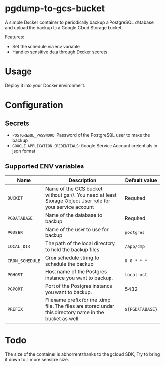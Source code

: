 # pgdump-to-gcs-bucket

A simple Docker container to periodically backup a PostgreSQL database and upload the backup to a Google Cloud Storage bucket.

Features:

* Set the schedule via env variable
* Handles sensitive data through Docker secrets


# Usage

Deploy it into your Docker environment.

# Configuration

## Secrets

* `POSTGRESQL_PASSWORD`: Password of the PostgreSQL user to make the backup.
* `GOOGLE_APPLICATION_CREDENTIALS`: Google Service Account cretentials in json format

## Supported ENV variables
 
|Name                   |Description                                                                                              |Default value       |
|-----------------------|---------------------------------------------------------------------------------------------------------|--------------------|
|`BUCKET`               |Name of the GCS bucket without gs://. You need at least Storage Object User role for your service account|Required            |
|`PGDATABASE`           |Name of the database to backup                                                                           |Required            | 
|`PGUSER`               |Name of the user to use for backup                                                                       |`postgres`          |
|`LOCAL_DIR`            |The path of the local directory to hold the backup files                                                 |`/app/dmp`          |  
|`CRON_SCHEDULE`        |Cron schedule string to schedule the backup                                                              |`0 0 * * *`         |
|`PGHOST`               |Host name of the Postgres instance you want to backup.                                                   |`localhost`         |
|`PGPORT`               |Port of the Postgres instance you want to backup.                                                        |5432                |
|`PREFIX`               |Filename prefix for the .dmp file. The files are stored under this directory name in the bucket as well  |`${PGDATABASE}`     |


# Todo

The size of the container is abhorrent thanks to the gcloud SDK, Try to bring it down to a more sensible size.
